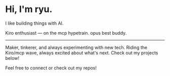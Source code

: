 # Hi, I'm ryu.

I like building things with AI.

Kiro enthusiast — on the mcp hypetrain.
opus best buddy.

---

 Maker, tinkerer, and always experimenting with new tech.
 Riding the Kiro/mcp wave, always excited about what's next.
 Check out my projects below!

Feel free to connect or check out my repos!

